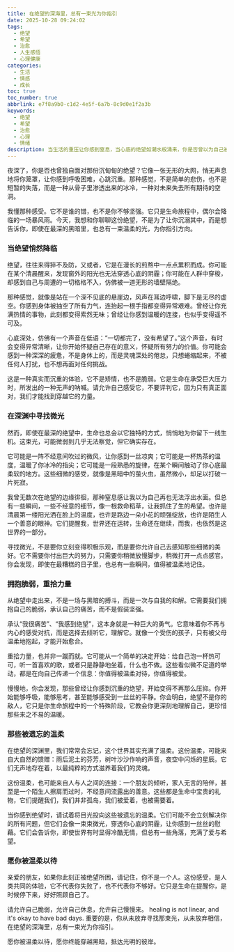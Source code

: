 ```yaml
---
title: 在绝望的深海里，总有一束光为你指引
date: 2025-10-28 09:24:02
tags:
  - 绝望
  - 希望
  - 治愈
  - 人生感悟
  - 心理健康
categories:
  - 生活
  - 情感
  - 成长
toc: true
toc_number: true
abbrlink: e7f8a9b0-c1d2-4e5f-6a7b-8c9d0e1f2a3b
keywords:
  - 绝望
  - 希望
  - 治愈
  - 心理
  - 情绪
description: 当生活的重压让你感到窒息，当心底的绝望如潮水般涌来，你是否曾以为自己被黑暗吞噬？这篇文章，献给每一个在深渊中挣扎的灵魂。它不讲故事，只谈感受，只为告诉你：绝望不是终点，而是一次深刻的洗礼。请相信，即使在最深的黑暗里，也总有一束温柔的光，为你指引方向，带你走向新生。
---
```


夜深了，你是否也曾独自面对那份沉甸甸的绝望？它像一张无形的大网，悄无声息地将你笼罩，让你感到呼吸困难，心跳沉重。那种感觉，不是简单的悲伤，也不是短暂的失落，而是一种从骨子里渗透出来的冰冷，一种对未来失去所有期待的空洞。

我懂那种感受。它不是谁的错，也不是你不够坚强。它只是生命旅程中，偶尔会降临的一场暴风雨。今天，我想和你聊聊这份绝望，不是为了让你沉溺其中，而是想告诉你，即使在最深的黑暗里，也总有一束温柔的光，为你指引方向。

### 当绝望悄然降临

绝望，往往来得猝不及防，又或者，它是在漫长的煎熬中一点点累积而成。你可能在某个清晨醒来，发现窗外的阳光也无法穿透心底的阴霾；你可能在人群中穿梭，却感到自己与周遭的一切格格不入，仿佛被一道无形的墙壁隔绝。

那种感觉，就像是站在一个深不见底的悬崖边，风声在耳边呼啸，脚下是无尽的虚空。你感到身体被抽空了所有力气，连抬起一根手指都变得异常艰难。曾经让你充满热情的事物，此刻都变得索然无味；曾经让你感到温暖的连接，也似乎变得遥不可及。

心底深处，仿佛有一个声音在低语：“一切都完了，没有希望了。”这个声音，有时会变得异常清晰，让你开始怀疑自己存在的意义，怀疑所有努力的价值。你可能会感到一种深深的疲惫，不是身体上的，而是灵魂深处的倦怠，只想蜷缩起来，不被任何人打扰，也不想再面对任何挑战。

这是一种真实而沉重的体验，它不是矫情，也不是脆弱。它是生命在承受巨大压力时，所发出的一种无声的呐喊。请允许自己感受它，不要评判它，因为只有真正面对，我们才能找到穿越它的力量。

### 在深渊中寻找微光

然而，即使在最深的绝望中，生命也总会以它独特的方式，悄悄地为你留下一线生机。这束光，可能微弱到几乎无法察觉，但它确实存在。

它可能是一阵不经意间吹过的微风，让你感到一丝凉爽；它可能是一杯热茶的温度，温暖了你冰冷的指尖；它可能是一段熟悉的旋律，在某个瞬间触动了你心底最柔软的地方。这些细微的感受，就像是黑暗中的萤火虫，虽然微小，却足以打破一片死寂。

我曾无数次在绝望的边缘徘徊，那种窒息感让我以为自己再也无法浮出水面。但总有一些瞬间，一些不经意的细节，像一根救命稻草，让我抓住了生的希望。也许是清晨第一缕阳光洒在脸上的温度，也许是路边一朵小花的顽强绽放，也许是陌生人一个善意的眼神。它们提醒我，世界还在运转，生命还在继续，而我，也依然是这世界的一部分。

寻找微光，不是要你立刻变得积极乐观，而是要你允许自己去感知那些细微的美好。它不需要你付出巨大的努力，只需要你稍微放慢脚步，稍微打开一点点感官。你会发现，即使在最糟糕的日子里，也总有一些瞬间，值得被温柔地记住。

### 拥抱脆弱，重拾力量

从绝望中走出来，不是一场与黑暗的搏斗，而是一次与自我的和解。它需要我们拥抱自己的脆弱，承认自己的痛苦，而不是假装坚强。

承认“我很痛苦”、“我感到绝望”，这本身就是一种巨大的勇气。它意味着你不再与内心的感受对抗，而是选择去倾听它，理解它。就像一个受伤的孩子，只有被父母温柔地抱起，才能开始愈合。

重拾力量，也并非一蹴而就。它可能从一个简单的决定开始：给自己泡一杯热可可，听一首喜欢的歌，或者只是静静地坐着，什么也不做。这些看似微不足道的举动，都是在向自己传递一个信息：你值得被温柔对待，你值得被爱。

慢慢地，你会发现，那些曾经让你感到沉重的绝望，开始变得不再那么压抑。你开始能够呼吸，能够思考，甚至能够感受到一丝丝的平静。你会明白，绝望不是你的敌人，它只是你生命旅程中的一个特殊阶段，它教会你更深刻地理解自己，更珍惜那些来之不易的温暖。

### 那些被遗忘的温柔

在绝望的深渊里，我们常常会忘记，这个世界其实充满了温柔。这份温柔，可能来自大自然的馈赠：雨后泥土的芬芳，树叶沙沙作响的声音，夜空中闪烁的星辰。它们无声地存在着，以最纯粹的方式滋养着我们的灵魂。

这份温柔，也可能来自人与人之间的连接：一个朋友的倾听，家人无言的陪伴，甚至是一个陌生人擦肩而过时，不经意间流露出的善意。这些都是生命中宝贵的礼物，它们提醒我们，我们并非孤岛，我们被爱着，也被需要着。

当你感到绝望时，请试着将目光投向这些被遗忘的温柔。它们可能不会立刻解决你的所有问题，但它们会像一束束微光，穿透你心底的阴霾，让你感到一丝丝的慰藉。它们会告诉你，即使世界有时显得冷酷无情，但总有一些角落，充满了爱与希望。

### 愿你被温柔以待

亲爱的朋友，如果你此刻正被绝望所困，请记住，你不是一个人。这份感受，是人类共同的体验，它不代表你失败了，也不代表你不够好。它只是生命在提醒你，是时候停下来，好好照顾自己了。

请允许自己脆弱，允许自己休息，允许自己慢慢来。 healing is not linear, and it's okay to have bad days. 重要的是，你从未放弃寻找那束光，从未放弃相信，在绝望的深海里，总有一束光为你指引。

愿你被温柔以待，愿你终能穿越黑暗，抵达光明的彼岸。